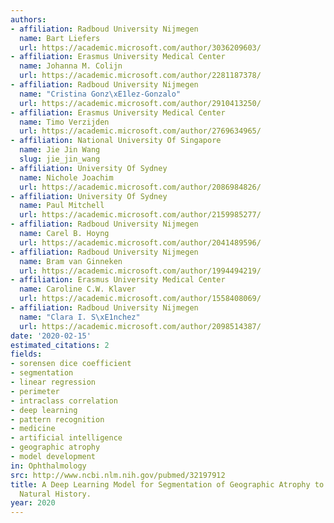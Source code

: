 ```yaml
---
authors:
- affiliation: Radboud University Nijmegen
  name: Bart Liefers
  url: https://academic.microsoft.com/author/3036209603/
- affiliation: Erasmus University Medical Center
  name: Johanna M. Colijn
  url: https://academic.microsoft.com/author/2281187378/
- affiliation: Radboud University Nijmegen
  name: "Cristina Gonz\xE1lez-Gonzalo"
  url: https://academic.microsoft.com/author/2910413250/
- affiliation: Erasmus University Medical Center
  name: Timo Verzijden
  url: https://academic.microsoft.com/author/2769634965/
- affiliation: National University Of Singapore
  name: Jie Jin Wang
  slug: jie_jin_wang
- affiliation: University Of Sydney
  name: Nichole Joachim
  url: https://academic.microsoft.com/author/2086984826/
- affiliation: University Of Sydney
  name: Paul Mitchell
  url: https://academic.microsoft.com/author/2159985277/
- affiliation: Radboud University Nijmegen
  name: Carel B. Hoyng
  url: https://academic.microsoft.com/author/2041489596/
- affiliation: Radboud University Nijmegen
  name: Bram van Ginneken
  url: https://academic.microsoft.com/author/1994494219/
- affiliation: Erasmus University Medical Center
  name: Caroline C.W. Klaver
  url: https://academic.microsoft.com/author/1558408069/
- affiliation: Radboud University Nijmegen
  name: "Clara I. S\xE1nchez"
  url: https://academic.microsoft.com/author/2098514387/
date: '2020-02-15'
estimated_citations: 2
fields:
- sorensen dice coefficient
- segmentation
- linear regression
- perimeter
- intraclass correlation
- deep learning
- pattern recognition
- medicine
- artificial intelligence
- geographic atrophy
- model development
in: Ophthalmology
src: http://www.ncbi.nlm.nih.gov/pubmed/32197912
title: A Deep Learning Model for Segmentation of Geographic Atrophy to Study Its Long-Term
  Natural History.
year: 2020
---
```


